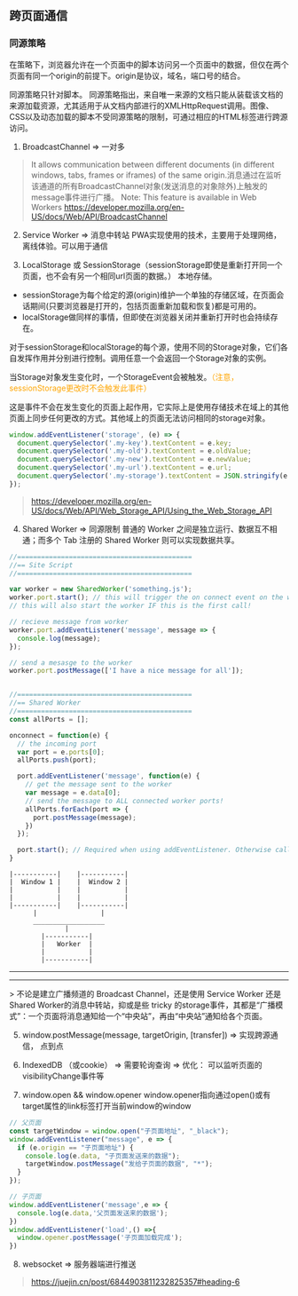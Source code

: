 ## 跨页面通信


### 同源策略
在策略下，浏览器允许在一个页面中的脚本访问另一个页面中的数据，但仅在两个页面有同一个origin的前提下。origin是协议，域名，端口号的结合。

同源策略只针对脚本。
同源策略指出，来自唯一来源的文档只能从装载该文档的来源加载资源，尤其适用于从文档内部进行的XMLHttpRequest调用。图像、CSS以及动态加载的脚本不受同源策略的限制，可通过相应的HTML标签进行跨源访问。


1. BroadcastChannel => 一对多
>  It allows communication between different documents (in different windows, tabs, frames or iframes) of the same origin.消息通过在监听该通道的所有BroadcastChannel对象(发送消息的对象除外)上触发的message事件进行广播。
> Note: This feature is available in Web Workers
> https://developer.mozilla.org/en-US/docs/Web/API/BroadcastChannel

2. Service Worker => 消息中转站
PWA实现使用的技术，主要用于处理网络，离线体验。可以用于通信

3. LocalStorage 或 SessionStorage（sessionStorage即使是重新打开同一个页面，也不会有另一个相同url页面的数据。）
本地存储。
- sessionStorage为每个给定的源(origin)维护一个单独的存储区域，在页面会话期间(只要浏览器是打开的，包括页面重新加载和恢复)都是可用的。
- localStorage做同样的事情，但即使在浏览器关闭并重新打开时也会持续存在。

对于sessionStorage和localStorage的每个源，使用不同的Storage对象，它们各自发挥作用并分别进行控制。调用任意一个会返回一个Storage对象的实例。

当Storage对象发生变化时，一个StorageEvent会被触发。<font color="orange">（注意，sessionStorage更改时不会触发此事件）</font>
<br />

这是事件不会在发生变化的页面上起作用，它实际上是使用存储技术在域上的其他页面上同步任何更改的方式。其他域上的页面无法访问相同的storage对象。

```javascript
window.addEventListener('storage', (e) => {
  document.querySelector('.my-key').textContent = e.key;
  document.querySelector('.my-old').textContent = e.oldValue;
  document.querySelector('.my-new').textContent = e.newValue;
  document.querySelector('.my-url').textContent = e.url;
  document.querySelector('.my-storage').textContent = JSON.stringify(e.storageArea);
});
```
> https://developer.mozilla.org/en-US/docs/Web/API/Web_Storage_API/Using_the_Web_Storage_API

4. Shared Worker => 同源限制
普通的 Worker 之间是独立运行、数据互不相通；而多个 Tab 注册的 Shared Worker 则可以实现数据共享。

```javascript
//============================================
//== Site Script
//============================================

var worker = new SharedWorker('something.js');
worker.port.start(); // this will trigger the on connect event on the webworker
// this will also start the worker IF this is the first call!

// recieve message from worker
worker.port.addEventListener('message', message => {
  console.log(message);
});

// send a mesasge to the worker
worker.port.postMessage(['I have a nice message for all']);


//============================================
//== Shared Worker
//============================================
const allPorts = [];

onconnect = function(e) {
  // the incoming port
  var port = e.ports[0];
  allPorts.push(port);

  port.addEventListener('message', function(e) {
    // get the message sent to the worker
    var message = e.data[0];
    // send the message to ALL connected worker ports!
    allPorts.forEach(port => {
      port.postMessage(message);
    })
  });

  port.start(); // Required when using addEventListener. Otherwise called implicitly by onmessage setter.
}
```
```
|-----------|    |-----------|
|  Window 1 |    |  Window 2 |
|           |    |           |
|           |    |           |
|-----------|    |-----------|
      |                |
      __________________
              |
        |-----------|
        |   Worker  |
        |           |
        |-----------|
```

<hr />
<hr />
> 不论是建立广播频道的 Broadcast Channel，还是使用 Service Worker 还是Shared Worker的消息中转站，抑或是些 tricky 的storage事件，其都是“广播模式”：一个页面将消息通知给一个“中央站”，再由“中央站”通知给各个页面。

<br />

5. window.postMessage(message, targetOrigin, [transfer]) => 实现跨源通信， 点到点

6. IndexedDB （或cookie） => 需要轮询查询 => 优化： 可以监听页面的visibilityChange事件等

7. window.open && window.opener
window.opener指向通过open()或有target属性的link标签打开当前window的window
```javascript
// 父页面
const targetWindow = window.open("子页面地址", "_black");
window.addEventListener("message", e => {
  if (e.origin == "子页面地址") {
    console.log(e.data, "子页面发送来的数据");
    targetWindow.postMessage("发给子页面的数据", "*");
  }
});

// 子页面
window.addEventListener('message',e => {
  console.log(e.data,'父页面发送来的数据');
})
window.addEventListener('load',() =>{
  window.opener.postMessage('子页面加载完成');
})
```

8. websocket => 服务器端进行推送

> https://juejin.cn/post/6844903811232825357#heading-6